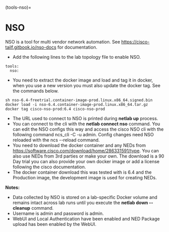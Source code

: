 (tools-nso)=
# NSO

NSO is a tool for multi vendor network automation. See https://cisco-tailf.gitbook.io/nso-docs for documentation.

* Add the following lines to the lab topology file to enable NSO.

```
tools:
  nso:
```
* You need to extract the docker image and load and tag it in docker, when you use a new version you must also update the docker tag. See the commands below.

```
sh nso-6.4-freetrial.container-image-prod.linux.x86_64.signed.bin
docker load -i nso-6.4.container-image-prod.linux.x86_64.tar.gz
docker tag cisco-nso-prod:6.4 cisco-nso-prod
```

* The URL used to connect to NSO is printed during **netlab up** process. 
* You can connect to the cli with the **netlab connect nso** command. You can edit the NSO configs this way and access the cisco NSO cli with the following command ncs_cli -C -u admin. Config changes need NSO reloaded with the ncs --reload command.
* You need to download the docker container and any NEDs from https://software.cisco.com/download/home/286331591/type. You can also use NEDs from 3rd parties or make your own. The download is a 90 Day trial you can also provide your own docker image or add a license following the cisco documentation.
* The docker container download this was tested with is 6.4 and the Production image, the development image is used for creating NEDs.


**Notes:**
* Data collected by NSO is stored on a lab-specific Docker volume and remains intact across lab runs until you execute the **netlab down --cleanup** command.
* Username is admin and password is admin.
* WebUI and Local Authentication have been enabled and NED Package upload has been enabled by the WebUI.
